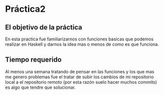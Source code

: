 # Práctica2

## El objetivo de la práctica

En esta practica fue familiarizarnos con funciones basicas que podemos realizar en Haskell y darnos la idea mas o menos de como es que funciona.

## Tiempo requerido

Al menos una semana tratando de pensar en las funciones y los que mas me genero problemas fue el tratar de subir los cambios de mi repositorio local a el repositorio remoto (por esta razón suelo hacer muchos commits) es algo que tendre que solucionar.

